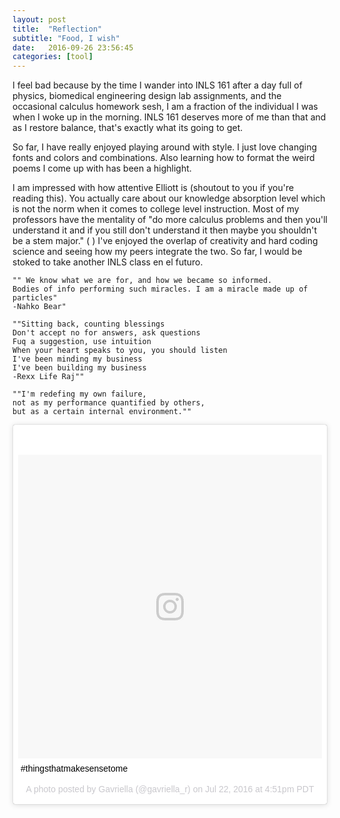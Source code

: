 ```yaml
---
layout: post
title:  "Reflection" 
subtitle: "Food, I wish"
date:   2016-09-26 23:56:45
categories: [tool]
---
```

<i class="fa fa-hand-spock-o" aria-hidden="true"></i>
<i class="fa fa-hand-spock-o" aria-hidden="true"></i>
<i class="fa fa-hand-spock-o" aria-hidden="true"></i>
<i class="fa fa-hand-spock-o" aria-hidden="true"></i>
<i class="fa fa-hand-spock-o" aria-hidden="true"></i>
<i class="fa fa-hand-spock-o" aria-hidden="true"></i>
<i class="fa fa-hand-spock-o" aria-hidden="true"></i>

I feel bad because by the time I wander into INLS 161 after a day full of physics, biomedical engineering design lab assignments, and the occasional calculus homework sesh, I am a fraction of the individual I was when I woke up in the morning.
INLS 161 deserves more of me than that and as I restore balance, that's exactly what its going to get.

<i class="fa fa-sun-o" aria-hidden="true"></i>
<i class="fa fa-sun-o" aria-hidden="true"></i>
<i class="fa fa-sun-o" aria-hidden="true"></i>
<i class="fa fa-sun-o" aria-hidden="true"></i>
<i class="fa fa-sun-o" aria-hidden="true"></i>
<i class="fa fa-sun-o" aria-hidden="true"></i>
<i class="fa fa-sun-o" aria-hidden="true"></i>
<i class="fa fa-sun-o" aria-hidden="true"></i>

So far, I have really enjoyed playing around with style. I just love changing fonts and colors and combinations. Also learning how to format the weird poems I come up with has been a highlight. <i class="fa fa-key" aria-hidden="true"></i> 

<i class="fa fa-sun-o" aria-hidden="true"></i>
<i class="fa fa-sun-o" aria-hidden="true"></i>
<i class="fa fa-sun-o" aria-hidden="true"></i>
<i class="fa fa-sun-o" aria-hidden="true"></i>
<i class="fa fa-sun-o" aria-hidden="true"></i>
<i class="fa fa-sun-o" aria-hidden="true"></i>
<i class="fa fa-sun-o" aria-hidden="true"></i>
<i class="fa fa-sun-o" aria-hidden="true"></i>
<i class="fa fa-sun-o" aria-hidden="true"></i>
<i class="fa fa-sun-o" aria-hidden="true"></i>

I am impressed with how attentive Elliott is (shoutout to you if you're reading this). You actually care about our knowledge absorption level which is not the norm when it comes to college level instruction. Most of my professors have the mentality of "do more calculus problems and then you'll understand it and if you still don't understand it then maybe you shouldn't be a stem major." (<i class="fa fa-frown-o" aria-hidden="true"></i>
)
I've enjoyed the overlap of creativity and hard coding science and seeing how my peers integrate the two. So far, I would be stoked to take another INLS class en el futuro.

<i class="fa fa-sun-o" aria-hidden="true"></i>
<i class="fa fa-sun-o" aria-hidden="true"></i>
<i class="fa fa-sun-o" aria-hidden="true"></i>
<i class="fa fa-sun-o" aria-hidden="true"></i>
<i class="fa fa-sun-o" aria-hidden="true"></i>
<i class="fa fa-sun-o" aria-hidden="true"></i>
<i class="fa fa-sun-o" aria-hidden="true"></i>
<i class="fa fa-sun-o" aria-hidden="true"></i>

```
"" We know what we are for, and how we became so informed. 
Bodies of info performing such miracles. I am a miracle made up of particles"
-Nahko Bear"

""Sitting back, counting blessings
Don't accept no for answers, ask questions
Fuq a suggestion, use intuition
When your heart speaks to you, you should listen
I've been minding my business
I've been building my business
-Rexx Life Raj""

""I'm redefing my own failure, 
not as my performance quantified by others, 
but as a certain internal environment.""
```
<blockquote class="instagram-media" data-instgrm-captioned data-instgrm-version="7" style=" background:#FFF; border:0; border-radius:3px; box-shadow:0 0 1px 0 rgba(0,0,0,0.5),0 1px 10px 0 rgba(0,0,0,0.15); margin: 1px; max-width:658px; padding:0; width:99.375%; width:-webkit-calc(100% - 2px); width:calc(100% - 2px);"><div style="padding:8px;"> <div style=" background:#F8F8F8; line-height:0; margin-top:40px; padding:50.0% 0; text-align:center; width:100%;"> <div style=" background:url(data:image/png;base64,iVBORw0KGgoAAAANSUhEUgAAACwAAAAsCAMAAAApWqozAAAABGdBTUEAALGPC/xhBQAAAAFzUkdCAK7OHOkAAAAMUExURczMzPf399fX1+bm5mzY9AMAAADiSURBVDjLvZXbEsMgCES5/P8/t9FuRVCRmU73JWlzosgSIIZURCjo/ad+EQJJB4Hv8BFt+IDpQoCx1wjOSBFhh2XssxEIYn3ulI/6MNReE07UIWJEv8UEOWDS88LY97kqyTliJKKtuYBbruAyVh5wOHiXmpi5we58Ek028czwyuQdLKPG1Bkb4NnM+VeAnfHqn1k4+GPT6uGQcvu2h2OVuIf/gWUFyy8OWEpdyZSa3aVCqpVoVvzZZ2VTnn2wU8qzVjDDetO90GSy9mVLqtgYSy231MxrY6I2gGqjrTY0L8fxCxfCBbhWrsYYAAAAAElFTkSuQmCC); display:block; height:44px; margin:0 auto -44px; position:relative; top:-22px; width:44px;"></div></div> <p style=" margin:8px 0 0 0; padding:0 4px;"> <a href="https://www.instagram.com/p/BILs5SGjU9W/" style=" color:#000; font-family:Arial,sans-serif; font-size:14px; font-style:normal; font-weight:normal; line-height:17px; text-decoration:none; word-wrap:break-word;" target="_blank">#thingsthatmakesensetome</a></p> <p style=" color:#c9c8cd; font-family:Arial,sans-serif; font-size:14px; line-height:17px; margin-bottom:0; margin-top:8px; overflow:hidden; padding:8px 0 7px; text-align:center; text-overflow:ellipsis; white-space:nowrap;">A photo posted by Gavriella (@gavriella_r) on <time style=" font-family:Arial,sans-serif; font-size:14px; line-height:17px;" datetime="2016-07-22T23:51:21+00:00">Jul 22, 2016 at 4:51pm PDT</time></p></div></blockquote>
<script async defer src="//platform.instagram.com/en_US/embeds.js"></script>

